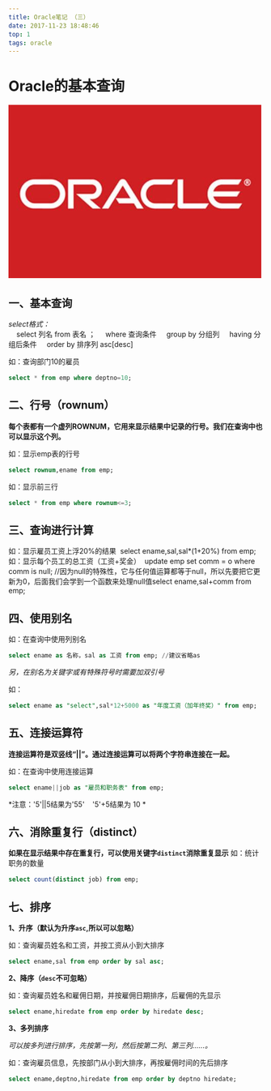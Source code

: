 ```yaml
---
title: Oracle笔记 （三）
date: 2017-11-23 18:48:46
top: 1
tags: oracle
---
```

# Oracle的基本查询
![](https://github.com/No-Sky/storage/raw/master/images/Logo/OracleLogo1.jpg)
 <!-- more -->

## 一、基本查询
*select格式：*<br>
&nbsp;&nbsp;&nbsp;&nbsp;select 列名 from 表名 ；
&nbsp;&nbsp;&nbsp;&nbsp;where 查询条件
&nbsp;&nbsp;&nbsp;&nbsp;group by 分组列
&nbsp;&nbsp;&nbsp;&nbsp;having 分组后条件
&nbsp;&nbsp;&nbsp;&nbsp;order by 排序列 asc[desc]

如：查询部门10的雇员
​	
```SQL
select * from emp where deptno=10;
```

## 二、行号（rownum）
**每个表都有一个虚列ROWNUM，它用来显示结果中记录的行号。我们在查询中也可以显示这个列。**

如：显示emp表的行号
```SQL
select rownum,ename from emp;
```

如：显示前三行
```SQL
select * from emp where rownum<=3;
```
## 三、查询进行计算
如：显示雇员工资上浮20%的结果
​	select ename,sal,sal*(1+20%) from emp;
如：显示每个员工的总工资（工资+奖金）
​	update emp set comm = o where comm is null;    //因为null的特殊性，它与任何值运算都等于null，所以先要把它更新为0，后面我们会学到一个函数来处理null值
​	select ename,sal+comm from emp;
## 四、使用别名
如：在查询中使用列别名
```SQL
select ename as 名称，sal as 工资 from emp; //建议省略as
```
*另，在别名为关键字或有特殊符号时需要加双引号*

如：
```SQL
select ename as "select",sal*12+5000 as "年度工资（加年终奖）" from emp;
```

## 五、连接运算符
**连接运算符是双竖线“||”。通过连接运算可以将两个字符串连接在一起。**

如：在查询中使用连接运算
```SQL
select ename||job as "雇员和职务表" from emp;
```
*注意：'5'||5结果为'55'&nbsp;&nbsp;&nbsp;&nbsp;'5'+5结果为 10 *

## 六、消除重复行（distinct）
**如果在显示结果中存在重复行，可以使用关键字`distinct`消除重复显示**
如：统计职务的数量
```SQL
select count(distinct job) from emp;
```
## 七、排序
**1、升序（默认为升序`asc`,所以可以忽略）**

如：查询雇员姓名和工资，并按工资从小到大排序
```SQL
select ename,sal from emp order by sal asc;
```
**2、降序（`desc`不可忽略）**

如：查询雇员姓名和雇佣日期，并按雇佣日期排序，后雇佣的先显示
```SQL
select ename,hiredate from emp order by hiredate desc;
```

**3、多列排序**

*可以按多列进行排序，先按第一列，然后按第二列、第三列......。*

如：查询雇员信息，先按部门从小到大排序，再按雇佣时间的先后排序
```SQL
select ename,deptno,hiredate from emp order by deptno hiredate;
```
